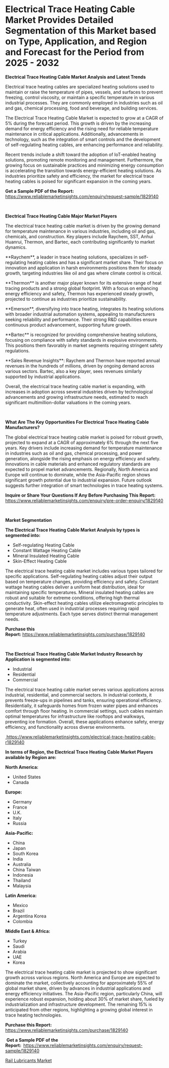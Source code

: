<p><h1>Electrical Trace Heating Cable Market Provides Detailed Segmentation of this Market based on Type, Application, and Region and Forecast for the Period from 2025 - 2032</h1></p><p><strong>Electrical Trace Heating Cable Market Analysis and Latest Trends</strong></p>
<p><p>Electrical trace heating cables are specialized heating solutions used to maintain or raise the temperature of pipes, vessels, and surfaces to prevent freezing, control viscosity, or maintain a specific temperature in various industrial processes. They are commonly employed in industries such as oil and gas, chemical processing, food and beverage, and building services.</p><p>The Electrical Trace Heating Cable Market is expected to grow at a CAGR of 5% during the forecast period. This growth is driven by the increasing demand for energy efficiency and the rising need for reliable temperature maintenance in critical applications. Additionally, advancements in technology, such as the integration of smart controls and the development of self-regulating heating cables, are enhancing performance and reliability.</p><p>Recent trends include a shift toward the adoption of IoT-enabled heating solutions, promoting remote monitoring and management. Furthermore, the growing focus on sustainable practices and minimizing energy consumption is accelerating the transition towards energy-efficient heating solutions. As industries prioritize safety and efficiency, the market for electrical trace heating cables is poised for significant expansion in the coming years.</p></p>
<p><strong>Get a Sample PDF of the Report:&nbsp;</strong> <a href="https://www.reliablemarketinsights.com/enquiry/request-sample/1829140?utm_campaign=3295&utm_medium=2&utm_source=Github&utm_content=ia&utm_term=26032025&utm_id=electrical-trace-heating-cable">https://www.reliablemarketinsights.com/enquiry/request-sample/1829140</a></p>
<p>&nbsp;</p>
<p><strong>Electrical Trace Heating Cable Major Market Players</strong></p>
<p><p>The electrical trace heating cable market is driven by the growing demand for temperature maintenance in various industries, including oil and gas, chemicals, and construction. Key players include Raychem, SST, Anhui Huanrui, Thermon, and Bartec, each contributing significantly to market dynamics.</p><p>**Raychem**, a leader in trace heating solutions, specializes in self-regulating heating cables and has a significant market share. Their focus on innovation and application in harsh environments positions them for steady growth, targeting industries like oil and gas where climate control is critical.</p><p>**Thermon** is another major player known for its extensive range of heat tracing products and a strong global footprint. With a focus on enhancing energy efficiency and safety, Thermon has experienced steady growth, projected to continue as industries prioritize sustainability.</p><p>**Emerson**, diversifying into trace heating, integrates its heating solutions with broader industrial automation systems, appealing to manufacturers seeking reliability and performance. Their strong R&D capabilities ensure continuous product advancement, supporting future growth.</p><p>**Bartec** is recognized for providing comprehensive heating solutions, focusing on compliance with safety standards in explosive environments. This positions them favorably in market segments requiring stringent safety regulations.</p><p>**Sales Revenue Insights**: Raychem and Thermon have reported annual revenues in the hundreds of millions, driven by ongoing demand across various sectors. Bartec, also a key player, sees revenues similarly supported by industrial applications.</p><p>Overall, the electrical trace heating cable market is expanding, with increases in adoption across several industries driven by technological advancements and growing infrastructure needs, estimated to reach significant multimillion-dollar valuations in the coming years.</p></p>
<p>&nbsp;</p>
<p><strong>What Are The Key Opportunities For Electrical Trace Heating Cable Manufacturers?</strong></p>
<p><p>The global electrical trace heating cable market is poised for robust growth, projected to expand at a CAGR of approximately 6% through the next five years. Key drivers include increasing demand for temperature maintenance in industries such as oil and gas, chemical processing, and power generation, alongside the rising emphasis on energy efficiency and safety. Innovations in cable materials and enhanced regulatory standards are expected to propel market advancements. Regionally, North America and Europe will continue to dominate, while the Asia-Pacific region shows significant growth potential due to industrial expansion. Future outlook suggests further integration of smart technologies in trace heating systems.</p></p>
<p><strong>Inquire or Share Your Questions If Any Before Purchasing This Report:</strong> <a href="https://www.reliablemarketinsights.com/enquiry/pre-order-enquiry/1829140?utm_campaign=3295&utm_medium=2&utm_source=Github&utm_content=ia&utm_term=26032025&utm_id=electrical-trace-heating-cable">https://www.reliablemarketinsights.com/enquiry/pre-order-enquiry/1829140</a></p>
<p>&nbsp;</p>
<p><strong>Market Segmentation</strong></p>
<p><strong>The Electrical Trace Heating Cable Market Analysis by types is segmented into:</strong></p>
<p><ul><li>Self-regulating Heating Cable</li><li>Constant Wattage Heating Cable</li><li>Mineral Insulated Heating Cable</li><li>Skin-Effect Heating Cable</li></ul></p>
<p><p>The electrical trace heating cable market includes various types tailored for specific applications. Self-regulating heating cables adjust their output based on temperature changes, providing efficiency and safety. Constant wattage heating cables deliver a uniform heat distribution, ideal for maintaining specific temperatures. Mineral insulated heating cables are robust and suitable for extreme conditions, offering high thermal conductivity. Skin-effect heating cables utilize electromagnetic principles to generate heat, often used in industrial processes requiring rapid temperature adjustments. Each type serves distinct thermal management needs.</p></p>
<p><strong>Purchase this Report:&nbsp;</strong><a href="https://www.reliablemarketinsights.com/purchase/1829140?utm_campaign=3295&utm_medium=2&utm_source=Github&utm_content=ia&utm_term=26032025&utm_id=electrical-trace-heating-cable">https://www.reliablemarketinsights.com/purchase/1829140</a></p>
<p>&nbsp;</p>
<p><strong>The Electrical Trace Heating Cable Market Industry Research by Application is segmented into:</strong></p>
<p><ul><li>Industrial</li><li>Residential</li><li>Commercial</li></ul></p>
<p><p>The electrical trace heating cable market serves various applications across industrial, residential, and commercial sectors. In industrial contexts, it prevents freeze-ups in pipelines and tanks, ensuring operational efficiency. Residentially, it safeguards homes from frozen water pipes and enhances comfort through floor heating. In commercial settings, such cables maintain optimal temperatures for infrastructure like rooftops and walkways, preventing ice formation. Overall, these applications enhance safety, energy efficiency, and functionality across diverse environments.</p></p>
<p><a href="https://www.reliablemarketinsights.com/electrical-trace-heating-cable-r1829140?utm_campaign=3295&utm_medium=2&utm_source=Github&utm_content=ia&utm_term=26032025&utm_id=electrical-trace-heating-cable">&nbsp;https://www.reliablemarketinsights.com/electrical-trace-heating-cable-r1829140</a></p>
<p><strong>In terms of Region, the Electrical Trace Heating Cable Market Players available by Region are:</strong></p>
<p>
    <p> <strong> North America: </strong>
        <ul>
            <li>United States</li>
            <li>Canada</li>
        </ul>
        </p> 
    <p> <strong> Europe: </strong>
        <ul>
            <li>Germany</li>
            <li>France</li>
            <li>U.K.</li>
            <li>Italy</li>
            <li>Russia</li>
        </ul>
        </p> 
    <p> <strong> Asia-Pacific: </strong>
        <ul>
            <li>China</li>
            <li>Japan</li>
            <li>South Korea</li>
            <li>India</li>
            <li>Australia</li>
            <li>China Taiwan</li>
            <li>Indonesia</li>
            <li>Thailand</li>
            <li>Malaysia</li>
        </ul>
        </p> 
    <p> <strong> Latin America: </strong>
        <ul>
            <li>Mexico</li>
            <li>Brazil</li>
            <li>Argentina Korea</li>
            <li>Colombia</li>
        </ul>
        </p> 
    <p> <strong> Middle East & Africa: </strong>
        <ul>
            <li>Turkey</li>
            <li>Saudi</li>
            <li>Arabia</li>
            <li>UAE</li>
            <li>Korea</li>
        </ul>
    </p>
    </p>
<p><p>The electrical trace heating cable market is projected to show significant growth across various regions. North America and Europe are expected to dominate the market, collectively accounting for approximately 55% of global market share, driven by advances in industrial applications and energy efficiency initiatives. The Asia-Pacific region, particularly China, will experience robust expansion, holding about 30% of market share, fueled by industrialization and infrastructure development. The remaining 15% is anticipated from other regions, highlighting a growing global interest in trace heating technologies.</p></p>
<p><strong>Purchase this Report: </strong><a href="https://www.reliablemarketinsights.com/purchase/1829140?utm_campaign=3295&utm_medium=2&utm_source=Github&utm_content=ia&utm_term=26032025&utm_id=electrical-trace-heating-cable">https://www.reliablemarketinsights.com/purchase/1829140</a></p>
<p>&nbsp;<strong>Get a Sample PDF of the Report:&nbsp;&nbsp;</strong><a href="https://www.reliablemarketinsights.com/enquiry/request-sample/1829140?utm_campaign=3295&utm_medium=2&utm_source=Github&utm_content=ia&utm_term=26032025&utm_id=electrical-trace-heating-cable">https://www.reliablemarketinsights.com/enquiry/request-sample/1829140</a></p>
<p><strong></strong></p>
<p><p><a href="https://github.com/gogashopkewy/Market-Research-Report-List-1/blob/main/rail-lubricants-market.md?utm_campaign=3295&utm_medium=2&utm_source=Github&utm_content=ia&utm_term=26032025&utm_id=electrical-trace-heating-cable">Rail Lubricants Market</a></p></p>